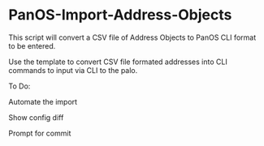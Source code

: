 # PanOS-Import-Address-Objects
 This script will convert a CSV file of Address Objects to PanOS CLI format to be entered.
 
 Use the template to convert CSV file formated addresses into CLI commands to input via CLI to the palo. 
 
To Do:

 Automate the import
 
 Show config diff
 
 Prompt for commit
